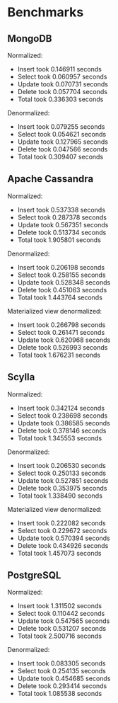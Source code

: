 # Benchmarks

## MongoDB

Normalized:
- Insert took 0.146911 seconds
- Select took 0.060957 seconds
- Update took 0.070731 seconds
- Delete took 0.057704 seconds
- Total took 0.336303 seconds

Denormalized:
- Insert took 0.079255 seconds
- Select took 0.054621 seconds
- Update took 0.127965 seconds
- Delete took 0.047566 seconds
- Total took 0.309407 seconds

## Apache Cassandra

Normalized:
- Insert took 0.537338 seconds
- Select took 0.287378 seconds
- Update took 0.567351 seconds
- Delete took 0.513734 seconds
- Total took 1.905801 seconds

Denormalized:
- Insert took 0.206198 seconds
- Select took 0.258155 seconds
- Update took 0.528348 seconds
- Delete took 0.451063 seconds
- Total took 1.443764 seconds

Materialized view denormalized:
- Insert took 0.266798 seconds
- Select took 0.261471 seconds
- Update took 0.620968 seconds
- Delete took 0.526993 seconds
- Total took 1.676231 seconds

## Scylla

Normalized:
- Insert took 0.342124 seconds
- Select took 0.238698 seconds
- Update took 0.386585 seconds
- Delete took 0.378146 seconds
- Total took 1.345553 seconds

Denormalized:
- Insert took 0.206530 seconds
- Select took 0.250133 seconds
- Update took 0.527851 seconds
- Delete took 0.353975 seconds
- Total took 1.338490 seconds

Materialized view denormalized:
- Insert took 0.222082 seconds
- Select took 0.229672 seconds
- Update took 0.570394 seconds
- Delete took 0.434926 seconds
- Total took 1.457073 seconds

## PostgreSQL

Normalized:
- Insert took 1.311502 seconds
- Select took 0.110442 seconds
- Update took 0.547565 seconds
- Delete took 0.531207 seconds
- Total took 2.500716 seconds

Denormalized:
- Insert took 0.083305 seconds
- Select took 0.254135 seconds
- Update took 0.454685 seconds
- Delete took 0.293414 seconds
- Total took 1.085538 seconds
